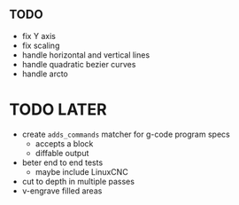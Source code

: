 ## TODO
- fix Y axis
- fix scaling
- handle horizontal and vertical lines
- handle quadratic bezier curves
- handle arcto

# TODO LATER
- create `adds_commands` matcher for g-code program specs
  - accepts a block
  - diffable output
- beter end to end tests
  - maybe include LinuxCNC
- cut to depth in multiple passes
- v-engrave filled areas
